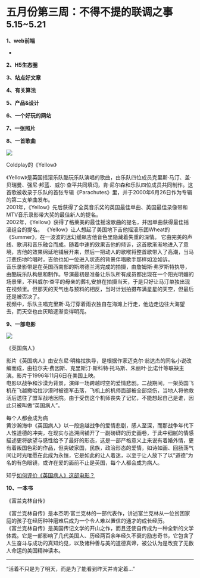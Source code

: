 
# 五月份第三周：不得不提的联调之事  <small>5.15~5.21</small>

__1、web前端__    
    
- []()   
 
__2、H5生态圈__      

 
__3、站点好文章__    


__4、有关算法__     


__5、产品&设计__        


__6、一个好玩的网站__


__7、一张照片__   
 

__8、一首歌曲__  

![](https://github.com/bluezhan/weeky/raw/master/docs/img/53-5.jpg)  

Coldplay的《Yellow》  

《Yellow》是英国摇滚乐队酷玩乐队演唱的歌曲，由乐队四位成员克里斯·马汀、盖·贝瑞曼、强尼·邦蓝、威尔·查平共同填词，肯·尼尔森和乐队四位成员共同制作。这首歌被收录于乐队的首张专辑《Parachutes》里，并于2000年6月26日作为专辑的第二支单曲发布。  
2001年，《Yellow》先后获得了全英音乐奖的英国最佳单曲、英国最佳录像带和MTV音乐录影带大奖的最佳新人的提名。  
2002年，《Yellow》获得了格莱美的最佳摇滚歌曲的提名，并因单曲获得最佳摇滚组合的提名。
《Yellow》让人想起了美国地下吉他摇滚乐团Wheat的《Summer》，在一波波的迷幻缓飙吉他音色里隐藏着失重的深情。 它由完美的声线、歌词和音乐融合而成。随着中速的效果吉他的倾诉，这首歌渐渐地进入了意境，吉他的效果绵延地铺展开来，然后一把动人的歌喉将整首歌带入了高潮，当马汀悲伤地吟唱时，吉他也如一位进入状态的背景伴唱歌手那样如泣如诉。   
音乐录影带是在英国西南部的斯塔德兰湾完成的拍摄，由詹姆斯·弗罗斯特执导，由酷玩乐队构思和制作。导演最初是准备让乐队所有成员都出现在一个阳光明媚的场景里，不料威尔·查平的母亲的葬礼安排在拍摄当天，于是只好让马汀单独出现在视频里。但那天的天气也与预料的相反，当时计划拍摄布满星星的天空，但最后还是被否决了。     
视频中，乐队主唱克里斯·马汀穿着雨衣独自在海滩上行走，他边走边往大海望去，而天空也由灰暗逐渐变得明亮。   

__9、一部电影__   

![](https://github.com/bluezhan/weeky/raw/master/docs/img/53-10.png)  

《英国病人》

影片《英国病人》由安东尼·明格拉执导，是根据作家迈克尔·翁达杰的同名小说改编而成，由拉尔夫·费因斯、克里斯汀·斯科特·托马斯、朱丽叶·比诺什等联袂主演。影片于1996年11月6日在美国上映。  
电影以战争和沙漠为背景，演绎一场跨越时空的爱情悲剧。二战期间，一架英国飞机在飞越撒哈拉沙漠时被德军击落，飞机上的机师面部被全部烧伤，当地人将他救活后送往了盟军战地医院。由于受伤这个机师丧失了记忆，不能想起自己是谁，因此只被叫做“英国病人”。

每个人都会成为病   
黄沙瀚海中《英国病人》以一段逾越战争的爱情悲剧，感人至深，而那战争年代下人性道德的冲突，在现实与追溯间铺开了一副磅礴的历史画卷，于此中细腻的情感描述更将欲望与感性给予了最好的形态，这是一部严格意义上来说有着婚外情，更有着叛国色彩的作品，但突破家国，民族，政治形态的爱情，如诗如画、回肠荡气间让时光唯愿在此成为永恒，它是如此的让人着迷，以至于让人放下了以“道德”为名的有色眼镜，或许在爱的面前不止是英国，每个人都会成为病人。   

知乎[如何评价《英国病人》这部电影？](https://www.zhihu.com/question/21949779)  

__10、一本书__ 

《富兰克林自传》 

《富兰克林自传》是本杰明·富兰克林的一部代表作，讲述富兰克林从一位贫困家庭的孩子在经历种种磨难后成为一个令人难以置信的通才的成长经历。  
《富兰克林自传》是美国传记文学的开山之作，而且还使自传成为一种全新的文学体裁。它是一部影响了几代美国人、历经两百余年经久不衰的励志奇书，它包含了人生奋斗与成功的真知灼见，以及诸种善与美的道德真谛，被公认为是改变了无数人命运的美国精神读本。    

-------------------

“活着不只是为了明天，而是为了能看到昨天并肯定着...”

